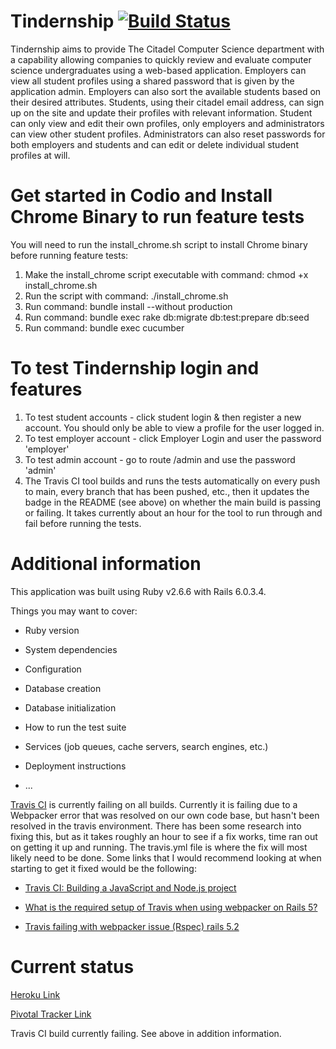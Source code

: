 # Tindernship [![Build Status](https://travis-ci.org/CitadelCS/tindernship.svg?branch=main)](https://travis-ci.org/CitadelCS/tindernship)

Tindernship aims to provide The Citadel Computer Science department with a capability allowing companies to quickly review and evaluate computer science undergraduates using a web-based application. Employers can view all student profiles using a shared password that is given by the application admin. Employers can also sort the available students based on their desired attributes. Students, using their citadel email address, can sign up on the site and update their profiles with relevant information. Student can only view and edit their own profiles, only employers and administrators can view other student profiles. Administrators can also reset passwords for both employers and students and can edit or delete individual student profiles at will.

# Get started in Codio and Install Chrome Binary to run feature tests

You will need to run the install_chrome.sh script to install Chrome binary before running feature tests:

1. Make the install_chrome script executable with command: chmod +x install_chrome.sh
2. Run the script with command: ./install_chrome.sh
3. Run command: bundle install --without production
4. Run command: bundle exec rake db:migrate db:test:prepare db:seed
5. Run command: bundle exec cucumber

# To test Tindernship login and features

1. To test student accounts - click student login & then register a new account. You should only be able to view a profile for the user logged in.
2. To test employer account - click Employer Login and user the password 'employer'
3. To test admin account - go to route /admin and use the password 'admin'
4. The Travis CI tool builds and runs the tests automatically on every push to main, every branch that has been pushed, etc., then it updates the badge in the README (see above) on whether the main build is passing or failing. It takes currently about an hour for the tool to run through and fail before running the tests. 

# Additional information
This application was built using Ruby v2.6.6 with Rails 6.0.3.4. 

Things you may want to cover:

* Ruby version

* System dependencies

* Configuration

* Database creation

* Database initialization

* How to run the test suite

* Services (job queues, cache servers, search engines, etc.)

* Deployment instructions

* ...

[Travis CI](https://travis-ci.org/CitadelCS/tindernship) is currently failing on all builds. Currently it is failing due to a Webpacker error that was resolved on our own code base, but hasn't been resolved in the travis environment. There has been some research into fixing this, but as it takes roughly an hour to see if a fix works, time ran out on getting it up and running. The travis.yml file is where the fix will most likely need to be done. Some links that I would recommend looking at when starting to get it fixed would be the following: 

* [Travis CI: Building a JavaScript and Node.js project](https://docs.travis-ci.com/user/languages/javascript-with-nodejs/)

* [What is the required setup of Travis when using webpacker on Rails 5?](https://stackoverflow.com/questions/52368188/what-is-the-required-setup-of-travis-when-using-webpacker-on-rails-5)

* [Travis failing with webpacker issue (Rspec) rails 5.2](https://stackoverflow.com/questions/54272210/travis-failing-with-webpacker-issue-rspec-rails-5-2)


# Current status
[Heroku Link](https://tindernship-csci-fall-2020.herokuapp.com/)

[Pivotal Tracker Link](https://www.pivotaltracker.com/n/projects/2472320)

Travis CI build currently failing. See above in addition information. 

